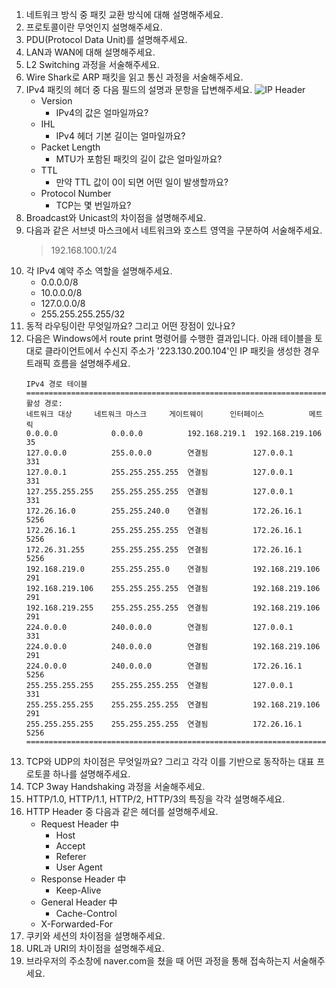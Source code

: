 1. 네트워크 방식 중 패킷 교환 방식에 대해 설명해주세요.
2. 프로토콜이란 무엇인지 설명해주세요.
3. PDU(Protocol Data Unit)를 설명해주세요.
4. LAN과 WAN에 대해 설명해주세요.
4. L2 Switching 과정을 서술해주세요.
5. Wire Shark로 ARP 패킷을 읽고 통신 과정을 서술해주세요.
6. IPv4 패킷의 헤더 중 다음 필드의 설명과 문항을 답변해주세요.
    ![IP Header](https://user-images.githubusercontent.com/14902866/277317420-e093c5ea-cc8a-4e7e-a7c9-3c6abd1fb005.png)
    - Version
        - IPv4의 값은 얼마일까요?
    - IHL
        - IPv4 헤더 기본 길이는 얼마일까요? 
    - Packet Length
        - MTU가 포함된 패킷의 길이 값은 얼마일까요?
    - TTL
        - 만약 TTL 값이 0이 되면 어떤 일이 발생할까요?
    - Protocol Number
        - TCP는 몇 번일까요?
7. Broadcast와 Unicast의 차이점을 설명해주세요.
8. 다음과 같은 서브넷 마스크에서 네트워크와 호스트 영역을 구분하여 서술해주세요.
    > 192.168.100.1/24
9. 각 IPv4 예약 주소 역할을 설명해주세요.
    - 0.0.0.0/8
    - 10.0.0.0/8
    - 127.0.0.0/8
    - 255.255.255.255/32
10. 동적 라우팅이란 무엇일까요? 그리고 어떤 장점이 있나요?
11. 다음은 Windows에서 route print 명령어를 수행한 결과입니다. 아래 테이블을 토대로 클라이언트에서 수신지 주소가 '223.130.200.104'인 IP 패킷을 생성한 경우 트래픽 흐름을 설명해주세요.
    ```
    IPv4 경로 테이블
    ===========================================================================
    활성 경로:
    네트워크 대상     네트워크 마스크     게이트웨이      인터페이스          메트릭
    0.0.0.0            0.0.0.0          192.168.219.1  192.168.219.106    35
    127.0.0.0          255.0.0.0        연결됨          127.0.0.1          331
    127.0.0.1          255.255.255.255  연결됨          127.0.0.1          331
    127.255.255.255    255.255.255.255  연결됨          127.0.0.1          331
    172.26.16.0        255.255.240.0    연결됨          172.26.16.1        5256
    172.26.16.1        255.255.255.255  연결됨          172.26.16.1        5256
    172.26.31.255      255.255.255.255  연결됨          172.26.16.1        5256
    192.168.219.0      255.255.255.0    연결됨          192.168.219.106    291
    192.168.219.106    255.255.255.255  연결됨          192.168.219.106    291
    192.168.219.255    255.255.255.255  연결됨          192.168.219.106    291
    224.0.0.0          240.0.0.0        연결됨          127.0.0.1          331
    224.0.0.0          240.0.0.0        연결됨          192.168.219.106    291
    224.0.0.0          240.0.0.0        연결됨          172.26.16.1        5256
    255.255.255.255    255.255.255.255  연결됨          127.0.0.1          331
    255.255.255.255    255.255.255.255  연결됨          192.168.219.106    291
    255.255.255.255    255.255.255.255  연결됨          172.26.16.1        5256
    ===========================================================================
    ```
12. TCP와 UDP의 차이점은 무엇일까요? 그리고 각각 이를 기반으로 동작하는 대표 프로토콜 하나를 설명해주세요.
13. TCP 3way Handshaking 과정을 서술해주세요.
14. HTTP/1.0, HTTP/1.1, HTTP/2, HTTP/3의 특징을 각각 설명해주세요.
15. HTTP Header 중 다음과 같은 헤더를 설명해주세요.
    - Request Header 中
        - Host
        - Accept
        - Referer
        - User Agent
    - Response Header 中
        - Keep-Alive
    - General Header 中
        - Cache-Control
    - X-Forwarded-For
16. 쿠키와 세션의 차이점을 설명해주세요.
17. URL과 URI의 차이점을 설명해주세요.
18. 브라우저의 주소창에 naver.com을 쳤을 때 어떤 과정을 통해 접속하는지 서술해주세요.